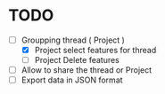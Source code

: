 # TODO
- [ ] Groupping thread ( Project )
    - [x] Project select features for thread
    - [ ] Project Delete features
- [ ] Allow to share the thread or Project
- [ ] Export data in JSON format
